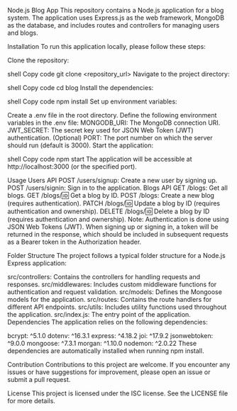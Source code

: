 Node.js Blog App
This repository contains a Node.js application for a blog system. The application uses Express.js as the web framework, MongoDB as the database, and includes routes and controllers for managing users and blogs.

Installation
To run this application locally, please follow these steps:

Clone the repository:

shell
Copy code
git clone <repository_url>
Navigate to the project directory:

shell
Copy code
cd blog
Install the dependencies:

shell
Copy code
npm install
Set up environment variables:

Create a .env file in the root directory.
Define the following environment variables in the .env file:
MONGODB_URI: The MongoDB connection URI.
JWT_SECRET: The secret key used for JSON Web Token (JWT) authentication.
(Optional) PORT: The port number on which the server should run (default is 3000).
Start the application:

shell
Copy code
npm start
The application will be accessible at http://localhost:3000 (or the specified port).

Usage
Users API
POST /users/signup: Create a new user by signing up.
POST /users/signin: Sign in to the application.
Blogs API
GET /blogs: Get all blogs.
GET /blogs/:id: Get a blog by ID.
POST /blogs: Create a new blog (requires authentication).
PATCH /blogs/:id: Update a blog by ID (requires authentication and ownership).
DELETE /blogs/:id: Delete a blog by ID (requires authentication and ownership).
Note: Authentication is done using JSON Web Tokens (JWT). When signing up or signing in, a token will be returned in the response, which should be included in subsequent requests as a Bearer token in the Authorization header.

Folder Structure
The project follows a typical folder structure for a Node.js Express application:

src/controllers: Contains the controllers for handling requests and responses.
src/middlewares: Includes custom middleware functions for authentication and request validation.
src/models: Defines the Mongoose models for the application.
src/routes: Contains the route handlers for different API endpoints.
src/utils: Includes utility functions used throughout the application.
src/index.js: The entry point of the application.
Dependencies
The application relies on the following dependencies:

bcrypt: ^5.1.0
dotenv: ^16.3.1
express: ^4.18.2
joi: ^17.9.2
jsonwebtoken: ^9.0.0
mongoose: ^7.3.1
morgan: ^1.10.0
nodemon: ^2.0.22
These dependencies are automatically installed when running npm install.

Contribution
Contributions to this project are welcome. If you encounter any issues or have suggestions for improvement, please open an issue or submit a pull request.

License
This project is licensed under the ISC license. See the LICENSE file for more details.
